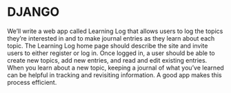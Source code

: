 # DJANGO
We’ll write a web app called Learning Log that allows users to log the topics they’re 
interested in and to make journal entries as they learn about each topic. The Learning 
Log home page should describe the site and invite users to either register or log in.
Once logged in, a user should be able to create new topics, add new entries, and read
and edit existing entries.
When you learn about a new topic, keeping a journal of what you’ve learned can be helpful
in tracking and revisiting information. 
A good app makes this process efficient.

